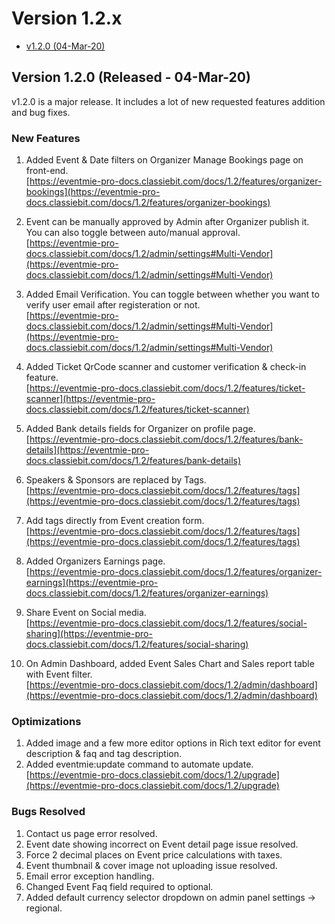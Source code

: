 # Version 1.2.x

- [v1.2.0 (04-Mar-20)](#v1.2.0)

<a name="v1.2.0"></a> 
## Version 1.2.0 (Released - 04-Mar-20)

v1.2.0 is a major release. It includes a lot of new requested features addition and bug fixes.

### New Features

1. Added Event & Date filters on Organizer Manage Bookings page on front-end.<br>
[https://eventmie-pro-docs.classiebit.com/docs/1.2/features/organizer-bookings](https://eventmie-pro-docs.classiebit.com/docs/1.2/features/organizer-bookings)

2. Event can be manually approved by Admin after Organizer publish it. You can also toggle between auto/manual approval.<br>
[https://eventmie-pro-docs.classiebit.com/docs/1.2/admin/settings#Multi-Vendor](https://eventmie-pro-docs.classiebit.com/docs/1.2/admin/settings#Multi-Vendor)

3. Added Email Verification. You can toggle between whether you want to verify user email after registeration or not.<br>
[https://eventmie-pro-docs.classiebit.com/docs/1.2/admin/settings#Multi-Vendor](https://eventmie-pro-docs.classiebit.com/docs/1.2/admin/settings#Multi-Vendor)

4. Added Ticket QrCode scanner and customer verification & check-in feature.<br>
[https://eventmie-pro-docs.classiebit.com/docs/1.2/features/ticket-scanner](https://eventmie-pro-docs.classiebit.com/docs/1.2/features/ticket-scanner)

5. Added Bank details fields for Organizer on profile page.<br>
[https://eventmie-pro-docs.classiebit.com/docs/1.2/features/bank-details](https://eventmie-pro-docs.classiebit.com/docs/1.2/features/bank-details)

6. Speakers & Sponsors are replaced by Tags.<br>
[https://eventmie-pro-docs.classiebit.com/docs/1.2/features/tags](https://eventmie-pro-docs.classiebit.com/docs/1.2/features/tags)

7. Add tags directly from Event creation form.<br>
[https://eventmie-pro-docs.classiebit.com/docs/1.2/features/tags](https://eventmie-pro-docs.classiebit.com/docs/1.2/features/tags)

8. Added Organizers Earnings page.<br>
[https://eventmie-pro-docs.classiebit.com/docs/1.2/features/organizer-earnings](https://eventmie-pro-docs.classiebit.com/docs/1.2/features/organizer-earnings)

9. Share Event on Social media.<br>
[https://eventmie-pro-docs.classiebit.com/docs/1.2/features/social-sharing](https://eventmie-pro-docs.classiebit.com/docs/1.2/features/social-sharing)

10. On Admin Dashboard, added Event Sales Chart and Sales report table with Event filter.<br>
[https://eventmie-pro-docs.classiebit.com/docs/1.2/admin/dashboard](https://eventmie-pro-docs.classiebit.com/docs/1.2/admin/dashboard)

### Optimizations

1. Added image and a few more editor options in Rich text editor for event description & faq and tag description.
2. Added eventmie:update command to automate update.<br>
[https://eventmie-pro-docs.classiebit.com/docs/1.2/upgrade](https://eventmie-pro-docs.classiebit.com/docs/1.2/upgrade)

### Bugs Resolved

1. Contact us page error resolved.
2. Event date showing incorrect on Event detail page issue resolved.
3. Force 2 decimal places on Event price calculations with taxes.
4. Event thumbnail & cover image not uploading issue resolved.
5. Email error exception handling.
6. Changed Event Faq field required to optional.
7. Added default currency selector dropdown on admin panel settings -> regional.